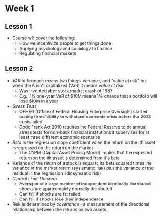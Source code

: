 # Week 1

## Lesson 1

- Course will cover the following:
  - How we incentivize people to get things done
  - Applying psychology and sociology to finance
  - Regulating financial markets

## Lesson 2

- _VAR_ in finanace means two things, variance, and "value at risk" but when the A isn't capitalized (VaR) it means _value at risk_
  - Was invented after stock market crash of 1987
  - E.g., 1% one-year VaR of $10M means 1% chance that a portfolio will lose $10M in a year
- _Stress Tests_
  - OFHEO (Office of Federal Housing Enterprise Oversight) started testing firms' ability to withstand economic crisis before the 2008 crisis failed
  - Dodd Frank Act 2010 requires the Federal Reserve to do annual stress tests for non-bank financial institutions it supervises for at least three different economic scenarios
- _Beta_ is the regression slope coefficient when the return on the ith asset is regressed on the return on the market
  - The CAPM (Capital Asset Pricing Model) implies that the expected return on the ith asset is determined from it's beta
- Variance of the return of a stock is equal to its beta squared times the variance of the market return (systematic risk) plus the variance of the residual in the regression (idiosyncratic risk)
- _Central Limit Theorem_
  - Averages of a large number of independent identically distributed shocks are approximately normally distributed
  - Can fail if shocks are fat tailed
  - Can fail if shocks lose their independence
- Risk is determined by _covariance_ - a measurement of the directional relationship between the returns on two assets
